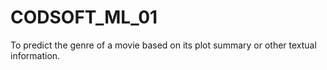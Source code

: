 # CODSOFT_ML_01
To predict the genre of a
movie based on its plot summary or other textual information.
